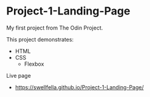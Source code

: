 # Project-1-Landing-Page
My first project from The Odin Project.

This project demonstrates:
* HTML
* CSS
    * Flexbox

Live page
 * https://swellfella.github.io/Project-1-Landing-Page/